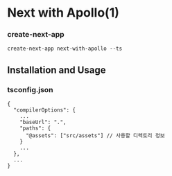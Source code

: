 # Next with Apollo(1)

### create-next-app

```
create-next-app next-with-apollo --ts
```

## Installation and Usage

### tsconfig.json

```
{
  "compilerOptions": {
    ...
    "baseUrl": ".",
    "paths": {
      "@assets": ["src/assets"] // 사용할 디렉토리 정보
    }
    ...
  },
  ...
}
```
